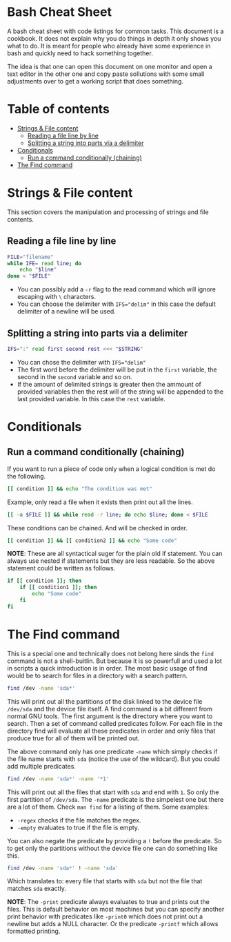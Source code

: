 # Bash Cheat Sheet

A bash cheat sheet with code listings for common tasks. This document is a cookbook. It does not explain why you do things
in depth it only shows you what to do. It is meant for people who already have some experience in bash and quickly need to
hack something together. 

The idea is that one can open this document on one monitor and open a text editor in the other one
and copy paste sollutions with some small adjustments over to get a working script that does something.


# Table of contents

- [Strings & File content](#strings---file-content)
  * [Reading a file line by line](#reading-a-file-line-by-line)
  * [Splitting a string into parts via a delimiter](#splitting-a-string-into-parts-via-a-delimiter)
- [Conditionals](#conditionals)
  * [Run a command conditionally (chaining)](#run-a-command-conditionally--chaining-)
- [The Find command](#the-find-command)

# Strings & File content

This section covers the manipulation and processing of strings and file contents.

## Reading a file line by line

```bash
FILE="filename"
while IFE= read line; do
	echo "$line"
done < "$FILE"
```

* You can possibly add a `-r` flag to the read command which will ignore escaping with `\` characters.
* You can choose the delimiter with `IFS="delim"` in this case the default delimiter of a newline will be used.

## Splitting a string into parts via a delimiter

 ```bash
 IFS=":" read first second rest <<< "$STRING"
 ```

 * You can chose the delimiter with `IFS="delim"`
 * The first word before the delimiter will be put in the `first` variable, the second in the `second` variable and so on.
 * If the amount of delimited strings is greater then the ammount of provided variables then the rest will of the string
 will be appended to the last provided variable. In this case the `rest` variable.

# Conditionals

## Run a command conditionally (chaining)

If you want to run a piece of code only when a logical condition is met do the following.

```bash
[[ condition ]] && echo "The condition was met"
```

Example, only read a file when it exists then print out all the lines.

```bash
[[ -a $FILE ]] && while read -r line; do echo $line; done < $FILE
```

These conditions can be chained. And will be checked in order.

```bash
[[ condition ]] && [[ condition2 ]] && echo "Some code"
```

__NOTE__: These are all syntactical suger for the plain old if statement. You can always use nested if statements
but they are less readable. So the above statement could be written as follows.

```bash
if [[ condition ]]; then
	if [[ condition1 ]]; then
		echo "Some code"
	fi
fi
```

# The Find command 

This is a special one and technically does not belong here sinds the `find` command is not a shell-buitlin.
But because it is so powerfull and used a lot in scripts a quick introduction is in order. The most basic usage of
find would be to search for files in a directory with a search pattern.

```bash
find /dev -name 'sda*'
```

This will print out all the partitions of the disk linked to the device file `/dev/sda` and the device file itself.
A find command is a bit different from normal GNU tools. The first argument is the directory where you want to search.
Then a set of command called predicates follow. For each file in the directory find will evaluate all these predicates
in order and only files that produce true for all of them will be printed out. 

The above command only has one predicate `-name` which simply checks if the file name starts with `sda` (notice the use of the wildcard).
But you could add multiple predicates.

```bash
find /dev -name 'sda*' -name '*1'
```

This will print out all the files that start with `sda` and end with `1`. So only the first partition of `/dev/sda`.
The `-name` predicate is the simpelest one but there are a lot of them. Check `man find` for a listing of them. 
Some examples:

* `-regex` checks if the file matches the regex.
* `-empty` evaluates to true if the file is empty.

You can also negate the predicate by providing a `!` before the predicate. So to get only the partitions without the 
device file one can do something like this.


```bash
find /dev -name 'sda*' ! -name 'sda'
```

Which translates to: every file that starts with `sda` but not the file that matches `sda` exactly.

__NOTE__: The `-print` predicate always evaluates to true and prints out the files. This is default behavior on most machines
but you can specify another print behavior with predicates like `-print0` which does not print out a newline but adds a NULL
character. Or the predicate `-printf` which allows formatted printing.
